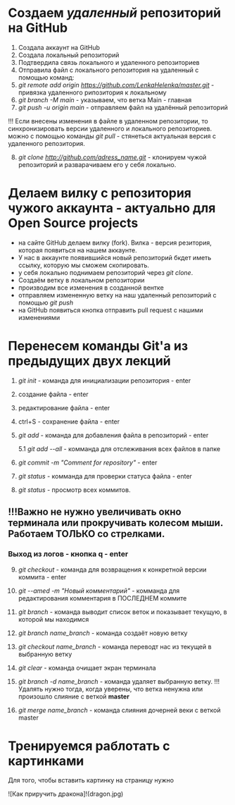 
# Создаем *удаленный* репозиторий на GitHub 

1. Создала аккаунт на GitHub 
2. Создала локальный репозиторий
3. Подтвердила связь локального и удаленного репозиториев
4. Отправила файл с локального репозитория на удаленный с помощью команд: 
5. *git remote add origin https://github.com/LenkaHelenka/master.git* - привязка удаленного рипозитория к локальному
6. *git branch -M main* - указываем, что ветка Main  - главная
7. *git push -u origin main* - отправляем файл на удалённый репозиторий

!!! Если внесены изменения в файле в удаленном репозитории, то синхронизировать версии удаленного и локального репозиториев. можно с помощью команды *git pull* - стянеться актуальная версия с удаленного репозитория.

8. *git clone http://github.com/adress_name.git* - клонируем чужой репозиторий и разварачиваем его у себя локально.

# Делаем вилку с репозитория чужого аккаунта - актуально для Open Source projects

- на сайте GitHub делаем вилку (fork). Вилка - версия резитория, которая появиться на нашем аккаунте.
- У нас в аккаунте появившийся новый репозиторий бкдет иметь ссылку, которую мы сможем скопировать.
- у себя локально поднимаем репозиторий через *git clone*.
- Создаём ветку в локальном репозитории
- производим все изменения в созданной вентке
- отправляем измененную ветку на наш удаленный репозиторий с помощью *git push*
- на GitHub появиться кнопка отправить pull request с нашими изменениями

# Перенесем команды Git'a из предыдущих двух лекций

1. *git init* - команда для инициализации репозитория - enter
2. создание файла - enter
3. редактирование файла - enter
4. ctrl+S  - сохранение файла  - enter
5. *git add* - команда для добавления файла в репозиторий - enter
    
    5.1 *git add --all* - комманда для отслеживания всех файлов в папке
6. *git commit -m "Comment for repository"* - enter
7. *git status* - комманда для проверки статуса файла - enter
8. *git status* - просмотр всех коммитов. 
## !!!Важно не нужно увеличивать окно терминала или прокручивать колесом мыши. Работаем ТОЛЬКО со стрелками.
### Выход из логов - кнопка q - enter
9. *git checkout* - команда для возвращения к конкретной версии коммита - enter
10. *git --amed -m "Новый комментарий"* - комманда для редактирования комментария в ПОСЛЕДНЕМ коммите
11. *git branch* - команда выводит список веток и показывает текущую, в которой мы находимся

12. *git branch name_branch* - команда создаёт новую ветку

13. *git checkout name_branch* - команда переводт нас из текущей в выбранную ветку

14. *git clear* - команда очищает экран терминала

15. *git branch -d name_branch* - команда удаляет выбранную ветку.
!!! Удалять нужно тогда, когда уверены, что ветка ненужна или произошло слияние с веткой __master__

16. *git merge name_branch* - команда слияния дочерней веки с веткой master

# Тренируемся раблотать с картинками

Для того, чтобы вставить картинку на страницу нужно

![Как приручить дракона]!(dragon.jpg)

